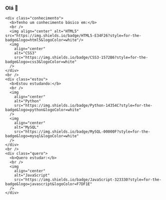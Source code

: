 ### Olá 👋
 <style>
    div{
        text-align: center;
        background-color: rgb(155, 155, 154);
        
    }
    .conhecimento{
       
        
    }



  </style>
 


    <div class="conhecimento">
      <b>Tenho um conhecimento básico em:</b>
      <br />
      <img align="center" alt="HTML5" src="https://img.shields.io/badge/HTML5-E34F26?style=for-the-badge&logo=html5&logoColor=white"/>
      <img
        align="center"
        alt="CSS3"
        src="https://img.shields.io/badge/CSS3-1572B6?style=for-the-badge&logo=css3&logoColor=white"
      />
    </div>
    <br />
    <div class="estou">
      <b>Estou estudando:</b>
      <br />
      <img
        align="center"
        alt="Python"
        src="https://img.shields.io/badge/Python-14354C?style=for-the-badge&logo=python&logoColor=white"
      />
      <img
        align="center"
        alt="MySQL"
        src="https://img.shields.io/badge/MySQL-00000F?style=for-the-badge&logo=mysql&logoColor=white"
      />
    </div>
    <br />
    <div class="quero">
      <b>Quero estudar:</b>
      <br />
      <img
        align="center"
        alt="JavaScript"
        src="https://img.shields.io/badge/JavaScript-323330?style=for-the-badge&logo=javascript&logoColor=F7DF1E"
      />
    </div>
<!--
**GuilhermeCostaLima/GuilhermeCostaLima** is a ✨ _special_ ✨ repository because its `README.md` (this file) appears on your GitHub profile.

Here are some ideas to get you started:

- 🔭 I’m currently working on ...
- 🌱 I’m currently learning ...
- 👯 I’m looking to collaborate on ...
- 🤔 I’m looking for help with ...
- 💬 Ask me about ...
- 📫 How to reach me: ...
- 😄 Pronouns: ...
- ⚡ Fun fact: ...
-->
